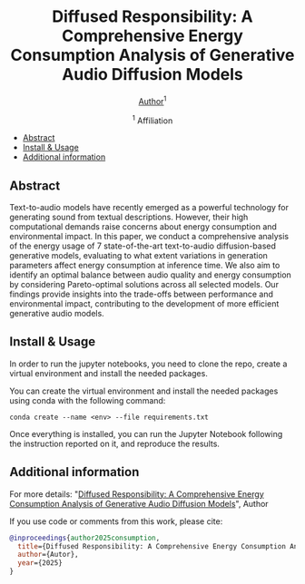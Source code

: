 <div align="center">

# Diffused Responsibility: A Comprehensive Energy Consumption Analysis of Generative Audio Diffusion Models
 
[Author]()<sup>1</sup>

<sup>1</sup> Affiliation <br>

</div>

- [Abstract](#abstract)
- [Install & Usage](#install--usage)
- [Additional information](#additional-information)
    
## Abstract

Text-to-audio models have recently emerged as a powerful technology for generating sound from textual descriptions. However, their high computational demands raise concerns about energy consumption and environmental impact. In this paper, we conduct a comprehensive analysis of the energy usage of 7 state-of-the-art text-to-audio diffusion-based generative models, evaluating to what extent variations in generation parameters affect energy consumption at inference time. We also aim to identify an optimal balance between audio quality and energy consumption by considering Pareto-optimal solutions across all selected models. Our findings provide insights into the trade-offs between performance and environmental impact, contributing to the development of more efficient generative audio models.


## Install & Usage

In order to run the jupyter notebooks, you need to clone the repo, create a virtual environment and install the needed packages.

You can create the virtual environment and install the needed packages using conda with the following command: 

```
conda create --name <env> --file requirements.txt
```

Once everything is installed, you can run the Jupyter Notebook following the instruction reported on it, and reproduce the results. 



## Additional information

For more details:
"[Diffused Responsibility: A Comprehensive Energy Consumption Analysis of Generative Audio Diffusion Models]()", Author

If you use code or comments from this work, please cite:

```BibTex
@inproceedings{author2025consumption,
  title={Diffused Responsibility: A Comprehensive Energy Consumption Analysis of Generative Audio Diffusion Models},
  author={Autor},
  year={2025}
}
```

